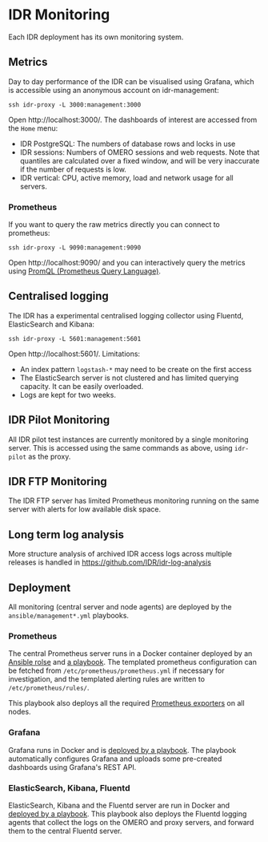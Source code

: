 # IDR Monitoring

Each IDR deployment has its own monitoring system.

## Metrics

Day to day performance of the IDR can be visualised using Grafana, which is accessible using an anonymous account on idr-management:

    ssh idr-proxy -L 3000:management:3000

Open http://localhost:3000/.
The dashboards of interest are accessed from the `Home` menu:
- IDR PostgreSQL: The numbers of database rows and locks in use
- IDR sessions: Numbers of OMERO sessions and web requests. Note that quantiles are calculated over a fixed window, and will be very inaccurate if the number of requests is low.
- IDR vertical: CPU, active memory, load and network usage for all servers.

### Prometheus

If you want to query the raw metrics directly you can connect to prometheus:

    ssh idr-proxy -L 9090:management:9090

Open http://localhost:9090/ and you can interactively query the metrics using [PromQL (Prometheus Query Language)](https://prometheus.io/docs/prometheus/latest/querying/basics/).


## Centralised logging

The IDR has a experimental centralised logging collector using Fluentd, ElasticSearch and Kibana:

    ssh idr-proxy -L 5601:management:5601

Open http://localhost:5601/.
Limitations:
- An index pattern `logstash-*` may need to be create on the first access
- The ElasticSearch server is not clustered and has limited querying capacity. It can be easily overloaded.
- Logs are kept for two weeks.


## IDR Pilot Monitoring

All IDR pilot test instances are currently monitored by a single monitoring server.
This is accessed using the same commands as above, using `idr-pilot` as the proxy.


## IDR FTP Monitoring

The IDR FTP server has limited Prometheus monitoring running on the same server with alerts for low available disk space.


## Long term log analysis

More structure analysis of archived IDR access logs across multiple releases is handled in https://github.com/IDR/idr-log-analysis


## Deployment

All monitoring (central server and node agents) are deployed by the `ansible/management*.yml` playbooks.

### Prometheus

The central Prometheus server runs in a Docker container deployed by an [Ansible rolse](https://github.com/ome/ansible-role-prometheus) and [a playbook](../ansible/management-prometheus.yml).
The templated prometheus configuration can be fetched from `/etc/prometheus/prometheus.yml` if necessary for investigation, and the templated alerting rules are written to `/etc/prometheus/rules/`.

This playbook also deploys all the required [Prometheus exporters](https://prometheus.io/docs/instrumenting/exporters/) on all nodes.


### Grafana

Grafana runs in Docker and is [deployed by a playbook](../ansible/management-grafana.yml).
The playbook automatically configures Grafana and uploads some pre-created dashboards using Grafana's REST API.


### ElasticSearch, Kibana, Fluentd

ElasticSearch, Kibana and the Fluentd server are run in Docker and [deployed by a playbook](../ansible/management-fluentd.yml).
This playbook also deploys the Fluentd logging agents that collect the logs on the OMERO and proxy servers, and forward them to the central Fluentd server.
